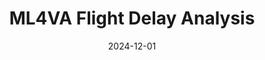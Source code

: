 ---
layout: project
title: ML4VA Flight Delay Analysis
date: 2024-12-01
description: >-
    Flight delay analysis using machine learning, including categorization, clustering, regression, and machine learning strategies. Created for CS ____: Machine Learning

categories: [Machine Learning]
skills: [scikit-learn, TensorFlow, Dask]

github: https://github.com/Brenmull12/ML4UVA-Flight-Delay-Analysis/
pdf: /assets/files/ML4VA Flight Delay Analysis - Final Report.pdf
pdf-title: Report
---
